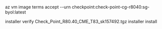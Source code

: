 az vm image terms accept --urn checkpoint:check-point-cg-r8040:sg-byol:latest

installer verify Check_Point_R80.40_CME_T83_sk157492.tgz
installer install